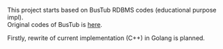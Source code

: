 This project starts based on BusTub RDBMS codes (educational purpose impl).  
Original codes of BusTub is [here](https://github.com/cmu-db/bustub).
  
Firstly, rewrite of current implementation (C++) in Golang is planned.  
